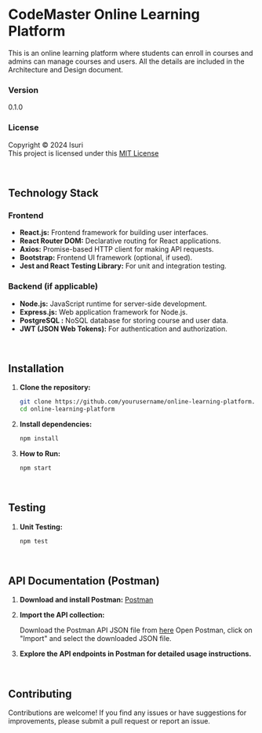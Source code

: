 # CodeMaster Online Learning Platform 

This is an online learning platform where students can enroll in courses and admins can manage courses and users.
All the details are included in the Architecture and Design document.

### Version
0.1.0

### License
Copyright &copy; 2024 Isuri <br>
This project is licensed under this [MIT License](License.txt)

<br>



## Technology Stack

### Frontend

- **React.js:** Frontend framework for building user interfaces.
- **React Router DOM:** Declarative routing for React applications.
- **Axios:** Promise-based HTTP client for making API requests.
- **Bootstrap:** Frontend UI framework (optional, if used).
- **Jest and React Testing Library:** For unit and integration testing.

### Backend (if applicable)

- **Node.js:** JavaScript runtime for server-side development.
- **Express.js:** Web application framework for Node.js.
- **PostgreSQL :** NoSQL database for storing course and user data.
- **JWT (JSON Web Tokens):** For authentication and authorization.

<br>

## Installation

1. **Clone the repository:**

   ```bash
   git clone https://github.com/yourusername/online-learning-platform.git
   cd online-learning-platform

2. **Install dependencies:**


    ```bash
    npm install

3. **How to Run:**

     ```bash
     npm start

<br>

## Testing

1. **Unit Testing:**

     ```bash
    npm test 

<br>

## API Documentation (Postman)

1. **Download and install Postman:** [Postman](https://www.postman.com/downloads/)

2. **Import the API collection:**

    Download the Postman API JSON file from [here](/backend/postman/Online%20Platform%20API.postman_collection.json)
    Open Postman, click on "Import" and select the downloaded JSON file.

3. **Explore the API endpoints in Postman for detailed usage instructions.**

<br>

## Contributing

Contributions are welcome! If you find any issues or have suggestions for improvements, please submit a pull request or report an issue.


